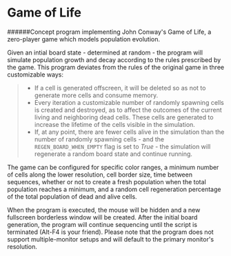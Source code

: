 # Game of Life

######Concept program implementing John Conway's Game of Life, a zero-player game which models population evolution.

Given an intial board state - determined at random - the program will simulate population growth and decay according to the rules prescribed by the game. This program deviates from the rules of the original game in three customizable ways:
> - If a cell is generated offscreen, it will be deleted so as not to generate more cells and consume memory.
> - Every iteration a customizable number of randomly spawning cells is created and destroyed, as to affect the outcomes of the current living and neighboring dead cells. These cells are generated to increase the lifetime of the cells visible in the simulation.
> - If, at any point, there are fewer cells alive in the simulation than the number of randomly spawning cells - and the `REGEN_BOARD_WHEN_EMPTY` flag is set to *True* - the simulation will regenerate a random board state and continue running.

The game can be configured for specific color ranges, a minimum number of cells along the lower resolution, cell border size, time between sequences, whether or not to create a fresh population when the total population reaches a minimum, and a random cell regeneration percentage of the total population of dead and alive cells.

When the program is executed, the mouse will be hidden and a new fullscreen borderless window will be created. After the initial board generation, the program will continue sequencing until the script is terminated (Alt-F4 is your friend). Please note that the program does not support multiple-monitor setups and will default to the primary monitor's resolution.